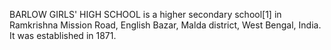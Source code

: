 BARLOW GIRLS' HIGH SCHOOL is a higher secondary school[1] in Ramkrishna Mission Road, English Bazar, Malda district, West Bengal, India. It was established in 1871.
